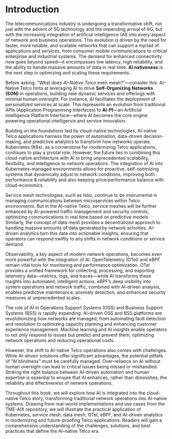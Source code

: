 # Introduction

The telecommunications industry is undergoing a transformative shift, not just with the advent of 5G technology and the impending arrival of 6G, but with the increasing integration of artificial intelligence (AI) into every aspect of network and business operations. This evolution is driven by the need for faster, more reliable, and scalable networks that can support a myriad of applications and services, from consumer mobile communications to critical enterprise and industrial systems. The demand for enhanced connectivity now goes beyond speed—it encompasses low latency, high reliability, and the ability to handle massive amounts of data in real time. **AI nativeness** is the next step in optimizing and scaling these requirements.

Before asking, "What does *AI-Native Telco* even mean?"—consider this: AI-Native Telco hints at leveraging AI to drive **Self-Organizing Networks (SON)** in operations, building new dynamic services and offerings with minimal human oversight. For instance, AI facilitates the deployment of personalized services at scale. This represents an evolution from traditional APIs (Application Programming Interfaces) to **AI-PI**—an Artificial Intelligence Platform Interface—where AI becomes the core engine powering operational intelligence and service innovation.

Building on the foundations laid by cloud-native technologies, AI-native Telco applications harness the power of automation, data-driven decision-making, and predictive analytics to transform how networks operate. Kubernetes (K8s), as a cornerstone for modernizing Telco applications, continues to play a pivotal role. However, the future lies in combining this cloud-native architecture with AI to bring unprecedented scalability, flexibility, and intelligence to network operations. The integration of AI into Kubernetes-managed environments allows for proactive, self-optimizing systems that dynamically adjust to network conditions, improving both performance & reliability and also keeping price/performance balance with cloud-economics.

Service mesh technologies, such as Istio, continue to be instrumental in managing communications between microservices within Telco environments. But in the AI-native Telco, service meshes will be further enhanced by AI-powered traffic management and security controls, optimizing communications in real time based on predictive models. Similarly, the concept of data mesh provides a decentralized approach to handling massive amounts of data generated by network activities. AI-driven analytics turn this data into actionable insights, ensuring that operators can respond swiftly to any shifts in network conditions or service demand.

Observability, a key aspect of modern network operations, becomes even more powerful with the integration of AI. OpenTelemetry (OTel) and eBPF remain vital tools for monitoring and performance optimization. OTel provides a unified framework for collecting, processing, and exporting telemetry data—metrics, logs, and traces—while AI transforms these insights into automated, intelligent actions. eBPF’s deep visibility into system operations and network traffic, combined with AI-driven analysis, enables predictive maintenance, anomaly detection, and enhanced security measures at unprecedented scales.

The role of AI in Operations Support Systems (OSS) and Business Support Systems (BSS) is rapidly expanding. AI-driven OSS and BSS platforms are revolutionizing how networks are managed, from automating fault detection and resolution to optimizing capacity planning and enhancing customer experience management. Machine learning and AI insights enable operators to not only respond to issues but predict and prevent them, optimizing network operations and reducing operational costs.

However, the shift to AI-native Telco operations also comes with challenges. While AI-driven solutions offer significant advantages, the potential pitfalls of "AI blindness" must be carefully managed. Over-reliance on AI without human oversight can lead to critical issues being missed or mishandled. Striking the right balance between AI-driven automation and human expertise is essential to ensure that AI enhances, rather than diminishes, the reliability and effectiveness of network operations.

Throughout this book, we will explore how AI is integrated into the cloud-native Telco story, transforming traditional network operations into AI-native systems. Drawing from real-world implementations and use cases from the TME-AIX repository, we will illustrate the practical application of Kubernetes, service mesh, data mesh, OTel, eBPF, and AI-driven analytics in modernizing and future-proofing Telco applications. Readers will gain a comprehensive understanding of the challenges, solutions, and best practices that define the AI-native Telco era.
